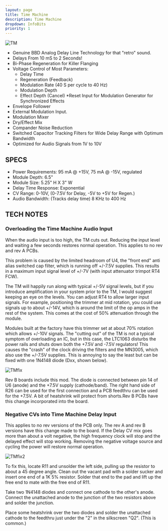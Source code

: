 ```yaml
---
layout: page
title: Time Machine
description: Time Machine 
dropdown: InfoBits
priority: 1
---
```



![TM](https://github.com/FracModular/fracmodular.github.io/raw/master/assets/img/TM2050f.png)


- Genuine BBD Analog Delay Line Technology for that "retro" sound.
- Delays From 10 mS to 2 Seconds!
- Bi-Phase Regeneration for Killer Flanging
- Voltage Control of Most Parameters:
  * Delay Time
  * Regeneration (Feedback)
  * Modulation Rate (40 S per cycle to 40 Hz)
  * Modulation Depth
  * Effect Depth (Cancel) 
  *Reset Input for Modulation Generator for Synchronized Effects
- Envelope Follower
- External Modulation Input.
- Modulation Mixer
- Dry/Effect Mix
- Compander Noise Reduction
- Switched Capacitor Tracking Filters for Wide Delay Range with Optimum Bandwidth
- Optimized for Audio Signals from 1V to 10V 


## SPECS

- Power Requirements: 95 mA @ +15V, 75 mA @ -15V, regulated
- Module Depth: 6.5"
- Module Size: 5.25" H X 3" W
- Delay Time Response: Exponential
- CV Range: 0-10V, (0-7.5V for Delay, -5V to +5V for Regen.)
- Audio Bandwidth: (Tracks delay time) 8 KHz to 400 Hz



## TECH NOTES

### Overloading the Time Machine Audio Input


When the audio input is too high, the TM cuts out. Reducing the input level and waiting a few seconds 
restores normal operation. This applies to no rev and rev A PCBs.

This problem is caused by the limited headroom of U4, the "front end" anti alias switched cap filter, 
which is running off +/-7.5V supplies. This results in a maximum input signal level of +/-7V 
(with input attenuator trimpot RT4 FCW).

The TM will happily run along with typical +/-5V signal levels, but if you introduce amplification in your 
system prior to the TM, I would suggest keeping an eye on the levels. You can adjust RT4 to allow larger 
input signals. For example, positioning the trimmer at mid rotation, you could use signals up to 
about +/-14V, which is around the limit of the op amps in the rest of the system. This comes at the cost 
of 50% attenuation through the module.

Modules built at the factory have this trimmer set at about 70% rotation which allows +/-10V signals.
The "cutting out" of the TM is not a typical symptom of overloading an IC, but in this case, 
the LTC1063 disturbs the power rails and shuts down both the +7.5V and -7.5V regulators! 
This causes the "crash" of the clock driving the filters and the MN3005, which also use the +/-7.5V supplies.
This is annoying to say the least but can be fixed with one 1N4148 diode (Dxx, shown below). 


![TMfix](https://github.com/FracModular/fracmodular.github.io/raw/master/assets/img/TMfix.png)


    
Rev B boards include this mod.
The diode is connected between pin 14 of U6 (anode) and the +7.5V supply (cathode/band). 
The right hand side of R26 can be used 
for the first connection and a PCB feedthru can be used for the +7.5V. A bit of heatshrink
will protect from shorts.Rev B PCBs have this change incorporated into the board.



### Negative CVs into Time Machine Delay Input

This applies to no rev versions of the PCB only. The rev A and rev B versions have this change made to the board.
If the Delay CV mix goes more than about a volt negative, the high frequency clock will stop 
and the delayed effect will stop working. 
Removing the negative voltage source and cycling the power will restore normal operation.



![TMfix2](https://github.com/FracModular/fracmodular.github.io/raw/master/assets/img/TMfix2.png)



To fix this, locate R11 and unsolder the left side, pulling up the resistor to about a 45 degree angle.
Clean out the vacant pad with a solder sucker and insert one end of a 1K 5% resistor. Solder that end to the pad 
and lift up the free end to mate with the free end of R11.

Take two 1N4148 diodes and connect one cathode to the other's anode. Connect the unattached anode to the junction 
of the two resistors above and solder the junction.

Place some heatshrink over the two diodes and solder the unattached cathode to the feedthru just under the "2" in
the silkscreen "Q2". (This is common.)
